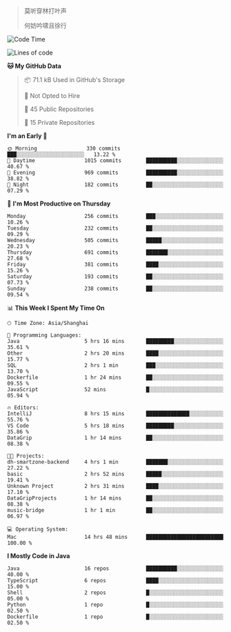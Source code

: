 > 莫听穿林打叶声
> 
> 何妨吟啸且徐行

<!-- ![Github Stats](https://github-readme-stats.vercel.app/api?username=catch6&count_private=true&show_icons=true&theme=gruvbox) -->

<!-- ![Top Langs](https://github-readme-stats.vercel.app/api/top-langs/?username=catch6&layout=compact) -->

<!--START_SECTION:waka-->
![Code Time](http://img.shields.io/badge/Code%20Time-637%20hrs%2056%20mins-blue)

![Lines of code](https://img.shields.io/badge/From%20Hello%20World%20I%27ve%20Written-9.3%20million%20lines%20of%20code-blue)

**🐱 My GitHub Data** 

> 📦 71.1 kB Used in GitHub's Storage 
 > 
> 🚫 Not Opted to Hire
 > 
> 📜 45 Public Repositories 
 > 
> 🔑 15 Private Repositories 
 > 
**I'm an Early 🐤** 

```text
🌞 Morning                330 commits         ███░░░░░░░░░░░░░░░░░░░░░░   13.22 % 
🌆 Daytime                1015 commits        ██████████░░░░░░░░░░░░░░░   40.67 % 
🌃 Evening                969 commits         ██████████░░░░░░░░░░░░░░░   38.82 % 
🌙 Night                  182 commits         ██░░░░░░░░░░░░░░░░░░░░░░░   07.29 % 
```
📅 **I'm Most Productive on Thursday** 

```text
Monday                   256 commits         ███░░░░░░░░░░░░░░░░░░░░░░   10.26 % 
Tuesday                  232 commits         ██░░░░░░░░░░░░░░░░░░░░░░░   09.29 % 
Wednesday                505 commits         █████░░░░░░░░░░░░░░░░░░░░   20.23 % 
Thursday                 691 commits         ███████░░░░░░░░░░░░░░░░░░   27.68 % 
Friday                   381 commits         ████░░░░░░░░░░░░░░░░░░░░░   15.26 % 
Saturday                 193 commits         ██░░░░░░░░░░░░░░░░░░░░░░░   07.73 % 
Sunday                   238 commits         ██░░░░░░░░░░░░░░░░░░░░░░░   09.54 % 
```


📊 **This Week I Spent My Time On** 

```text
🕑︎ Time Zone: Asia/Shanghai

💬 Programming Languages: 
Java                     5 hrs 16 mins       █████████░░░░░░░░░░░░░░░░   35.61 % 
Other                    2 hrs 20 mins       ████░░░░░░░░░░░░░░░░░░░░░   15.77 % 
SQL                      2 hrs 1 min         ███░░░░░░░░░░░░░░░░░░░░░░   13.70 % 
Dockerfile               1 hr 24 mins        ██░░░░░░░░░░░░░░░░░░░░░░░   09.55 % 
JavaScript               52 mins             █░░░░░░░░░░░░░░░░░░░░░░░░   05.94 % 

🔥 Editors: 
IntelliJ                 8 hrs 15 mins       ██████████████░░░░░░░░░░░   55.76 % 
VS Code                  5 hrs 18 mins       █████████░░░░░░░░░░░░░░░░   35.86 % 
DataGrip                 1 hr 14 mins        ██░░░░░░░░░░░░░░░░░░░░░░░   08.38 % 

🐱‍💻 Projects: 
dh-smartzone-backend     4 hrs 1 min         ███████░░░░░░░░░░░░░░░░░░   27.22 % 
basic                    2 hrs 52 mins       █████░░░░░░░░░░░░░░░░░░░░   19.41 % 
Unknown Project          2 hrs 31 mins       ████░░░░░░░░░░░░░░░░░░░░░   17.10 % 
DataGripProjects         1 hr 14 mins        ██░░░░░░░░░░░░░░░░░░░░░░░   08.38 % 
music-bridge             1 hr 1 min          ██░░░░░░░░░░░░░░░░░░░░░░░   06.97 % 

💻 Operating System: 
Mac                      14 hrs 48 mins      █████████████████████████   100.00 % 
```

**I Mostly Code in Java** 

```text
Java                     16 repos            ██████████░░░░░░░░░░░░░░░   40.00 % 
TypeScript               6 repos             ████░░░░░░░░░░░░░░░░░░░░░   15.00 % 
Shell                    2 repos             █░░░░░░░░░░░░░░░░░░░░░░░░   05.00 % 
Python                   1 repo              █░░░░░░░░░░░░░░░░░░░░░░░░   02.50 % 
Dockerfile               1 repo              █░░░░░░░░░░░░░░░░░░░░░░░░   02.50 % 
```




<!--END_SECTION:waka-->
